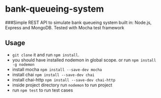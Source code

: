 # bank-queueing-system
###Simple REST API to simulate bank queueing system built in: Node.js, Express and MongoDB. Tested with Mocha test framework
## Usage
- ```git clone``` it and run ```npm install```.
- you should have installed nodemon in global scope. or run ```npm install -g nodemon```
- install mocha ```npm install --save-dev mocha```
- install chai ```npm install --save-dev chai```
- install chai-http ```npm install --save-dev chai-http```
- inside project directory run ```nodemon``` to run project
- run ```npm test``` to run test cases



